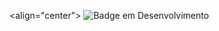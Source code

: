 <align="center"> ![Badge em Desenvolvimento](http://img.shields.io/static/v1?label=STATUS&message=EM%20DESENVOLVIMENTO&color=GREEN&style=for-the-badge)
